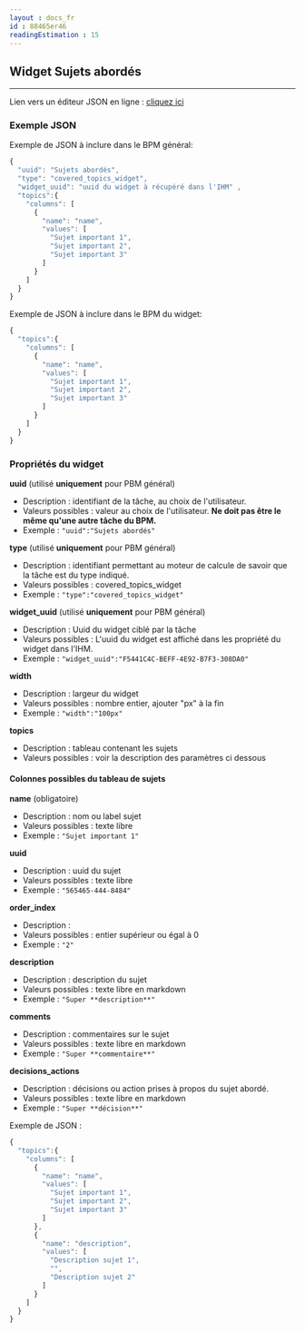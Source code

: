 ```yaml
---
layout : docs_fr
id : 88465er46
readingEstimation : 15
---
```


## Widget Sujets abordés
------------------------

Lien vers un éditeur JSON en ligne : [cliquez ici](https://jsoneditoronline.org) 

### Exemple JSON

Exemple de JSON à inclure dans le BPM général:

```javascript
{
  "uuid": "Sujets abordés",
  "type": "covered_topics_widget",
  "widget_uuid": "uuid du widget à récupéré dans l'IHM" ,
  "topics":{
    "columns": [
      {
        "name": "name",
        "values": [
          "Sujet important 1",
          "Sujet important 2",
          "Sujet important 3"
        ]
      }
    ]
  } 
}
```

Exemple de JSON à inclure dans le BPM du widget:

```javascript
{
  "topics":{
    "columns": [
      {
        "name": "name",
        "values": [
          "Sujet important 1",
          "Sujet important 2",
          "Sujet important 3"
        ]
      }
    ]
  } 
}
```

### Propriétés du widget

**uuid** (utilisé **uniquement** pour PBM général) 
* Description : identifiant de la tâche, au choix de l'utilisateur.
* Valeurs possibles : valeur au choix de l'utilisateur. **Ne doit pas être le même qu'une autre tâche du BPM.**
* Exemple : ```"uuid":"Sujets abordés"```

**type** (utilisé **uniquement** pour PBM général) 
* Description : identifiant permettant au moteur de calcule de savoir que la tâche est du type indiqué.
* Valeurs possibles : covered_topics_widget 
* Exemple : ```"type":"covered_topics_widget"```

**widget_uuid** (utilisé **uniquement** pour PBM général) 
* Description : Uuid du widget ciblé par la tâche
* Valeurs possibles : L'uuid du widget est affiché dans les propriété du widget dans l'IHM. 
* Exemple : ```"widget_uuid":"F5441C4C-BEFF-4E92-B7F3-308DA0"```


**width**  
* Description : largeur du widget
* Valeurs possibles : nombre entier, ajouter "px" à la fin 
* Exemple : ```"width":"100px"```


**topics**  
* Description : tableau contenant les sujets
* Valeurs possibles : voir la description des paramètres ci dessous

#### Colonnes possibles du tableau de sujets

**name**  (obligatoire)
* Description : nom ou label sujet
* Valeurs possibles : texte libre
* Exemple : ```"Sujet important 1"```

**uuid**  
* Description : uuid du sujet
* Valeurs possibles : texte libre
* Exemple : ```"565465-444-8484"```

**order_index**
* Description :
* Valeurs possibles : entier supérieur ou égal à 0
* Exemple : ```"2"```

**description**
* Description : description du sujet
* Valeurs possibles : texte libre en markdown
* Exemple : ```"Super **description**"```

**comments**
* Description : commentaires sur le sujet
* Valeurs possibles : texte libre en markdown
* Exemple : ```"Super **commentaire**"```

**decisions_actions**
* Description : décisions ou action prises à propos du sujet abordé.
* Valeurs possibles : texte libre en markdown
* Exemple : ```"Super **décision**"```

Exemple de JSON :

```javascript
{
  "topics":{
    "columns": [
      {
        "name": "name",
        "values": [
          "Sujet important 1",
          "Sujet important 2",
          "Sujet important 3"
        ]
      },
      {
        "name": "description",
        "values": [
          "Description sujet 1",
          "",
          "Description sujet 2"
        ]
      }
    ]
  } 
}
```



